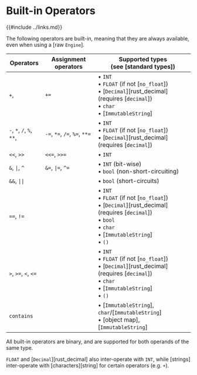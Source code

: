 Built-in Operators
==================

{{#include ../links.md}}

The following operators are built-in, meaning that they are always available,
even when using a [raw `Engine`].

| Operators                 | Assignment operators          | Supported types<br/>(see [standard types])                                                                                                                                                           |
| ------------------------- | ----------------------------- | ---------------------------------------------------------------------------------------------------------------------------------------------------------------------------------------------------- |
| `+`,                      | `+=`                          | &bull; `INT`<br/>&bull; `FLOAT` (if not [`no_float`])<br/>&bull; [`Decimal`][rust_decimal] (requires [`decimal`])<br/>&bull; `char`<br/>&bull; [`ImmutableString`]                                   |
| `-`, `*`, `/`, `%`, `**`, | `-=`, `*=`, `/=`, `%=`, `**=` | &bull; `INT`<br/>&bull; `FLOAT` (if not [`no_float`])<br/>&bull; [`Decimal`][rust_decimal] (requires [`decimal`])                                                                                    |
| `<<`, `>>`                | `<<=`, `>>=`                  | &bull; `INT`                                                                                                                                                                                         |
| `&`, <code>\|</code>, `^` | `&=`, <code>\|=</code>, `^=`  | &bull; `INT` (bit-wise)<br/>&bull; `bool` (non-short-circuiting)                                                                                                                                     |
| `&&`, <code>\|\|</code>   |                               | &bull; `bool` (short-circuits)                                                                                                                                                                       |
| `==`, `!=`                |                               | &bull; `INT`<br/>&bull; `FLOAT` (if not [`no_float`])<br/>&bull; [`Decimal`][rust_decimal] (requires [`decimal`])<br/>&bull; `bool`<br/>&bull; `char`<br/>&bull; [`ImmutableString`]<br/>&bull; `()` |
| `>`, `>=`, `<`, `<=`      |                               | &bull; `INT`<br/>&bull; `FLOAT` (if not [`no_float`])<br/>&bull; [`Decimal`][rust_decimal] (requires [`decimal`])<br/>&bull; `char`<br/>&bull; [`ImmutableString`]<br/>&bull; `()`                   |
| `contains`                |                               | &bull; [`ImmutableString`], `char`/[`ImmutableString`]<br/>&bull; [object map], [`ImmutableString`]                                                                                                  |

All built-in operators are binary, and are supported for both operands of the same type.

`FLOAT` and [`Decimal`][rust_decimal] also inter-operate with `INT`, while [strings] inter-operate
with [characters][string] for certain operators (e.g. `+`).
